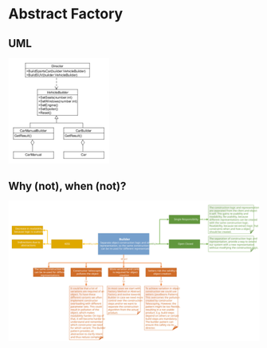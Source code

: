 # Abstract Factory
## UML
<img src=BuilderUML.png width=40% height=40%>

## Why (not), when (not)?
![Builder](https://raw.githubusercontent.com/NiekBeijloos/Design-Patterns/master/Creational/4.%20Builder/Builder.svg?raw=true)

